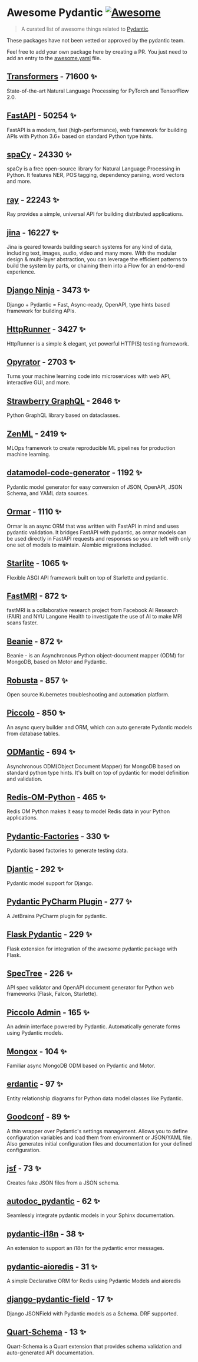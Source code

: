 # Awesome Pydantic [![Awesome](https://awesome.re/badge-flat.svg)](https://github.com/sindresorhus/awesome)

> A curated list of awesome things related to [Pydantic](https://pydantic-docs.helpmanual.io/).

These packages have not been vetted or approved by the pydantic team.

Feel free to add your own package here by creating a PR. You just need to add an entry to the [awesome.yaml](./awesome.yaml) file.


## [Transformers](https://github.com/huggingface/transformers) - 71600 ✨

State-of-the-art Natural Language Processing for PyTorch and TensorFlow 2.0.

## [FastAPI](https://github.com/tiangolo/fastapi) - 50254 ✨

FastAPI is a modern, fast (high-performance), web framework for building APIs with Python 3.6+ based on standard Python type hints.

## [spaCy](https://github.com/explosion/spaCy) - 24330 ✨

spaCy is a free open-source library for Natural Language Processing in Python. It features NER, POS tagging, dependency parsing, word vectors and more.

## [ray](https://github.com/ray-project/ray) - 22243 ✨

Ray provides a simple, universal API for building distributed applications.

## [jina](https://github.com/jina-ai/jina) - 16227 ✨

Jina is geared towards building search systems for any kind of data, including text, images, audio, video and many more. With the modular design & multi-layer abstraction, you can leverage the efficient patterns to build the system by parts, or chaining them into a Flow for an end-to-end experience.

## [Django Ninja](https://github.com/vitalik/django-ninja) - 3473 ✨

Django + Pydantic = Fast, Async-ready, OpenAPI, type hints based framework for building APIs.

## [HttpRunner](https://github.com/httprunner/httprunner) - 3427 ✨

HttpRunner is a simple & elegant, yet powerful HTTP(S) testing framework.

## [Opyrator](https://github.com/ml-tooling/opyrator) - 2703 ✨

Turns your machine learning code into microservices with web API, interactive GUI, and more.

## [Strawberry GraphQL](https://github.com/strawberry-graphql/strawberry) - 2646 ✨

Python GraphQL library based on dataclasses.

## [ZenML](https://github.com/zenml-io/zenml) - 2419 ✨

MLOps framework to create reproducible ML pipelines for production machine learning.

## [datamodel-code-generator](https://github.com/koxudaxi/datamodel-code-generator) - 1192 ✨

Pydantic model generator for easy conversion of JSON, OpenAPI, JSON Schema, and YAML data sources.

## [Ormar](https://github.com/collerek/ormar) - 1110 ✨

Ormar is an async ORM that was written with FastAPI in mind and uses pydantic validation. It bridges FastAPI with pydantic, as ormar models can be used directly in FastAPI requests and responses so you are left with only one set of models to maintain. Alembic migrations included.

## [Starlite](https://github.com/Goldziher/starlite) - 1065 ✨

Flexible ASGI API framework built on top of Starlette and pydantic.

## [FastMRI](https://github.com/facebookresearch/fastMRI) - 872 ✨

fastMRI is a collaborative research project from Facebook AI Research (FAIR) and NYU Langone Health to investigate the use of AI to make MRI scans faster.

## [Beanie](https://github.com/roman-right/beanie) - 872 ✨

Beanie - is an Asynchronous Python object-document mapper (ODM) for MongoDB, based on Motor and Pydantic.

## [Robusta](https://github.com/robusta-dev/robusta) - 857 ✨

Open source Kubernetes troubleshooting and automation platform.

## [Piccolo](https://github.com/piccolo-orm/piccolo) - 850 ✨

An async query builder and ORM, which can auto generate Pydantic models from database tables.

## [ODMantic](https://github.com/art049/odmantic) - 694 ✨

Asynchronous ODM(Object Document Mapper) for MongoDB based on standard python type hints. It's built on top of pydantic for model definition and validation.

## [Redis-OM-Python](https://github.com/redis/redis-om-python) - 465 ✨

Redis OM Python makes it easy to model Redis data in your Python applications.

## [Pydantic-Factories](https://github.com/Goldziher/pydantic-factories) - 330 ✨

Pydantic based factories to generate testing data.

## [Djantic](https://github.com/jordaneremieff/djantic) - 292 ✨

Pydantic model support for Django.

## [Pydantic PyCharm Plugin](https://github.com/koxudaxi/pydantic-pycharm-plugin) - 277 ✨

A JetBrains PyCharm plugin for pydantic.

## [Flask Pydantic](https://github.com/bauerji/flask_pydantic) - 229 ✨

Flask extension for integration of the awesome pydantic package with Flask.

## [SpecTree](https://github.com/0b01001001/spectree) - 226 ✨

API spec validator and OpenAPI document generator for Python web frameworks (Flask, Falcon, Starlette).

## [Piccolo Admin](https://github.com/piccolo-orm/piccolo_admin) - 165 ✨

An admin interface powered by Pydantic. Automatically generate forms using Pydantic models.

## [Mongox](https://github.com/aminalaee/mongox) - 104 ✨

Familiar async MongoDB ODM based on Pydantic and Motor.

## [erdantic](https://github.com/drivendataorg/erdantic) - 97 ✨

Entity relationship diagrams for Python data model classes like Pydantic.

## [Goodconf](https://github.com/lincolnloop/goodconf) - 89 ✨

A thin wrapper over Pydantic's settings management. Allows you to define configuration variables and load them from environment or JSON/YAML file. Also generates initial configuration files and documentation for your defined configuration.

## [jsf](https://github.com/ghandic/jsf) - 73 ✨

Creates fake JSON files from a JSON schema.

## [autodoc_pydantic](https://github.com/mansenfranzen/autodoc_pydantic) - 62 ✨

Seamlessly integrate pydantic models in your Sphinx documentation.

## [pydantic-i18n](https://github.com/boardpack/pydantic-i18n) - 38 ✨

An extension to support an i18n for the pydantic error messages.

## [pydantic-aioredis](https://github.com/andrewthetechie/pydantic-aioredis) - 31 ✨

A simple Declarative ORM for Redis using Pydantic Models and aioredis

## [django-pydantic-field](https://github.com/surenkov/django-pydantic-field) - 17 ✨

Django JSONField with Pydantic models as a Schema. DRF supported.

## [Quart-Schema](https://gitlab.com/pgjones/quart-schema) - 13 ✨

Quart-Schema is a Quart extension that provides schema validation and auto-generated API documentation.
